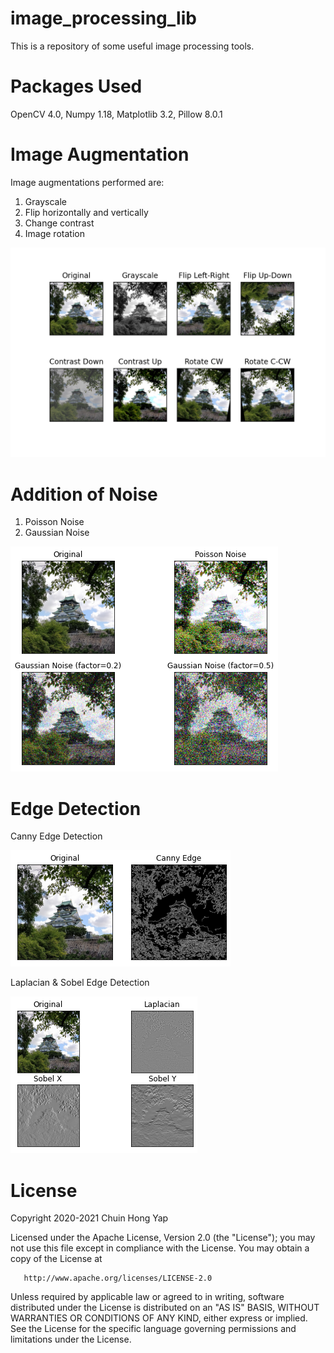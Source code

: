 # image_processing_lib

This is a repository of some useful image processing tools.

# Packages Used
OpenCV 4.0, Numpy 1.18, Matplotlib 3.2, Pillow 8.0.1

# Image Augmentation
Image augmentations performed are:
1. Grayscale
2. Flip horizontally and vertically
3. Change contrast
4. Image rotation

![](https://github.com/ChuinHongYap/image_processing_lib/blob/master/images/imageAugmentation_comparison.png)

# Addition of Noise
1. Poisson Noise
2. Gaussian Noise

![](https://github.com/ChuinHongYap/image_processing_lib/blob/master/images/imageWithNoise_comparison.png)

# Edge Detection
Canny Edge Detection

![](https://github.com/ChuinHongYap/image_processing_lib/blob/master/images/cannyEdge_comparison.png)

Laplacian & Sobel Edge Detection

![](https://github.com/ChuinHongYap/image_processing_lib/blob/master/images/sobelEdge_comparison.png)


# License

Copyright 2020-2021 Chuin Hong Yap

   Licensed under the Apache License, Version 2.0 (the "License");
   you may not use this file except in compliance with the License.
   You may obtain a copy of the License at

       http://www.apache.org/licenses/LICENSE-2.0

   Unless required by applicable law or agreed to in writing, software
   distributed under the License is distributed on an "AS IS" BASIS,
   WITHOUT WARRANTIES OR CONDITIONS OF ANY KIND, either express or implied.
   See the License for the specific language governing permissions and
   limitations under the License.
